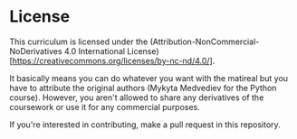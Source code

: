 # License

This curriculum is licensed under the (Attribution-NonCommercial-NoDerivatives 4.0 International License)[https://creativecommons.org/licenses/by-nc-nd/4.0/].

It basically means you can do whatever you want with the matireal but you have to attribute the original authors (Mykyta Medvediev for the Python course). However, you aren't allowed to share any derivatives of the coursework or use it for any commercial purposes.

If you're interested in contributing, make a pull request in this repository.
